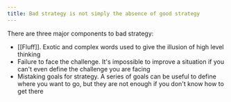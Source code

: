 ```yaml
---
title: Bad strategy is not simply the absence of good strategy
---
```


There are three major components to bad strategy:

- [[Fluff]]. Exotic and complex words used to give the illusion of high level thinking
- Failure to face the challenge. It's impossible to improve a situation if you can't even define the challenge you are facing
- Mistaking goals for strategy. A series of goals can be useful to define where you want to go, but they are not enough if you don't know how to get there